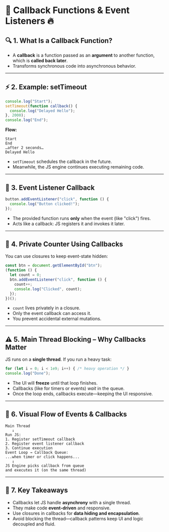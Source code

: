 # 📘 Callback Functions & Event Listeners 🔥

## 🔍 1. What Is a Callback Function?
- A **callback** is a function passed as an **argument** to another function, which is **called back later**.
- Transforms synchronous code into asynchronous behavior.

---

## ⚡ 2. Example: setTimeout
```js
console.log("Start");
setTimeout(function callback() {
  console.log("Delayed Hello");
}, 2000);
console.log("End");
````

**Flow:**
```
Start
End
…after 2 seconds…
Delayed Hello
```
* `setTimeout` schedules the callback in the future.
* Meanwhile, the JS engine continues executing remaining code.

---

## 🧠 3. Event Listener Callback
```js
button.addEventListener("click", function () {
  console.log("Button clicked!");
});
```
* The provided function runs **only** when the event (like "click") fires.
* Acts like a callback: JS registers it and invokes it later.

---

## 🧩 4. Private Counter Using Callbacks
You can use closures to keep event-state hidden:
```js
const btn = document.getElementById("btn");
(function () {
  let count = 0;
  btn.addEventListener("click", function () {
    count++;
    console.log("Clicked", count);
  });
})();
```
* `count` lives privately in a closure.
* Only the event callback can access it.
* You prevent accidental external mutations.

---

## ⚠️ 5. Main Thread Blocking – Why Callbacks Matter
JS runs on a **single thread**. If you run a heavy task:
```js
for (let i = 0; i < 1e9; i++) { /* heavy operation */ }
console.log("Done");
```
* The UI will **freeze** until that loop finishes.
* Callbacks (like for timers or events) *wait* in the queue.
* Once the loop ends, callbacks execute—keeping the UI responsive.

---

## 🚀 6. Visual Flow of Events & Callbacks
```
Main Thread
   ↓
Run JS:
1. Register setTimeout callback
2. Register event listener callback
3. Continue execution
Event Loop → Callback Queue:
...when timer or click happens...
   ↓
JS Engine picks callback from queue
and executes it (on the same thread)
```

---

## 🧠 7. Key Takeaways
* Callbacks let JS handle **asynchrony** with a single thread.
* They make code **event-driven** and responsive.
* Use closures in callbacks for **data hiding and encapsulation**.
* Avoid blocking the thread—callback patterns keep UI and logic decoupled and fluid.


